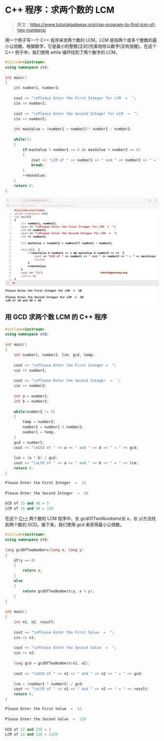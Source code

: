# C++ 程序：求两个数的 LCM

> 原文：<https://www.tutorialgateway.org/cpp-program-to-find-lcm-of-two-numbers/>

用一个例子写一个 C++ 程序来求两个数的 LCM。LCM 是指两个或多个整数的最小公倍数。根据数学，它是最小的整数(正的)完美地除以数字(没有提醒)。在这个 C++ 例子中，我们使用 while 循环找到了两个数字的 LCM。

```cpp
#include<iostream>
using namespace std;

int main()
{
	int number1, number2;

	cout << "\nPlease Enter the First Integer for LCM  =  ";
	cin >> number1;

	cout << "\nPlease Enter the Second Integer for LCM  =  ";
	cin >> number2;

	int maxValue = (number1 > number2)? number1 : number2;

	while(1)
	{
		if(maxValue % number1 == 0 && maxValue % number2 == 0)
		{
			cout << "LCM of " << number1 << " and " << number2 << " = " << maxValue;
			break;
		} 
		++maxValue;
	}
 	return 0;
}
```

![C++ program to find LCM of Two Numbers 1](img/56cb6a6ee2296e6168ada9122e56d97d.png)

## 用 GCD 求两个数 LCM 的 C++ 程序

```cpp
#include<iostream>
using namespace std;

int main()
{
	int number1, number2, lcm, gcd, temp;

	cout << "\nPlease Enter the First Integer =  ";
	cin >> number1;

	cout << "\nPlease Enter the Second Integer  =  ";
	cin >> number2;

	int a = number1;
	int b = number2;

	while(number2 != 0)
	{
		temp = number2;
		number2 = number1 % number2;
		number1 = temp;
	}
	gcd = number1;
	cout << "\nGCD of " << a << " and " << b << " = " << gcd;

	lcm = (a * b) / gcd;
	cout << "\nLCM of " << a << " and " << b << " = " << lcm;
 	return 0;
}
```

```cpp
Please Enter the First Integer  =  15

Please Enter the Second Integer  =  40

GCD of 15 and 40 = 5
LCM of 15 and 40 = 120
```

在这个 [C++](https://www.tutorialgateway.org/cpp-programs/) 两个数的 LCM 程序中，长 gcdOfTwoNumbers(长 x，长 y)方法找到两个数的 GCD。接下来，我们使用 gcd 来获得最小公倍数。

```cpp
#include<iostream>
using namespace std;

long gcdOfTwoNumbers(long x, long y)
{
	if(y == 0)
	{
		return x;
	}
	else
	{
		return gcdOfTwoNumbers(y, x % y);
	}
}

int main()
{
	int n1, n2, result;

	cout << "\nPlease Enter the First Value  =  ";
	cin >> n1;

	cout << "\nPlease Enter the Second Value  =  ";
	cin >> n2;

	long gcd = gcdOfTwoNumbers(n1, n2);

	cout << "\nGCD of " << n1 << " and " << n2 << " = " << gcd;

	lcm = (number1 * number2) / gcd;
	cout << "\nLCM of " << n1 << " and " << n2 << " = " << result;
 	return 0;
}
```

```cpp
Please Enter the First Value  =  22

Please Enter the Second Value  =  120

GCD of 22 and 120 = 2
LCM of 22 and 120 = 1320
```